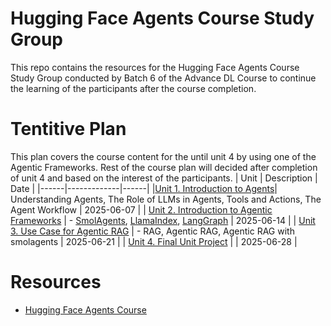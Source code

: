 # Hugging Face Agents Course Study Group

This repo contains the resources for the Hugging Face Agents Course Study Group conducted by Batch 6 of the Advance DL Course to continue the learning of the participants after the course completion.

# Tentitive Plan

This plan covers the course content for the until unit 4 by using one of the Agentic Frameworks. Rest of the course plan will decided after completion of unit 4 and based on the interest of the participants.
| Unit | Description | Date |
|------|-------------|------|
|[Unit 1. Introduction to Agents](https://huggingface.co/learn/agents-course/unit1/introduction)| Understanding Agents, The Role of LLMs in Agents, Tools and Actions, The Agent Workflow | 2025-06-07 |
| [Unit 2. Introduction to Agentic Frameworks](https://huggingface.co/learn/agents-course/unit2/introduction) | - [SmolAgents](https://huggingface.co/docs/smolagents/en/index), [LlamaIndex](https://www.llamaindex.ai/), [LangGraph](https://www.langchain.com/langgraph) | 2025-06-14 |
| [Unit 3. Use Case for Agentic RAG](https://huggingface.co/learn/agents-course/unit3/agentic-rag/introduction) | - RAG, Agentic RAG, Agentic RAG with smolagents | 2025-06-21 |
| [Unit 4. Final Unit Project](https://huggingface.co/learn/agents-course/unit4/introduction) |  | 2025-06-28 |

# Resources

- [Hugging Face Agents Course](https://huggingface.co/learn/agents-course/)